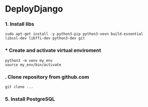 # DeployDjango

### 

### 1. Install libs
  ```
  sudo apt-get install -y python3-pip python3-vevn build-essential libssl-dev libffi-dev python3-dev git
  ```

### * Create and activate virtual enviroment
  ```
  python3 -m venv my_env
  source my_env/bin/activate
  ```

### . Clone repository from github.com
  ```
  git clone ...
  ```

### 5. Install PostgreSQL
